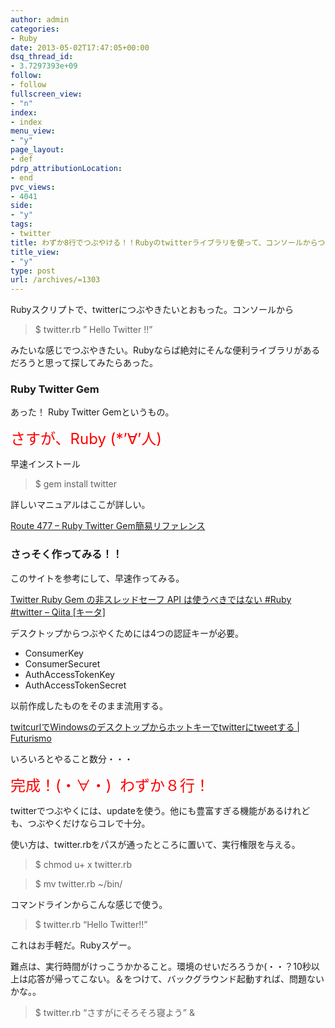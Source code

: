 ```yaml
---
author: admin
categories:
- Ruby
date: 2013-05-02T17:47:05+00:00
dsq_thread_id:
- 3.7297393e+09
follow:
- follow
fullscreen_view:
- "n"
index:
- index
menu_view:
- "y"
page_layout:
- def
pdrp_attributionLocation:
- end
pvc_views:
- 4041
side:
- "y"
tags:
- twitter
title: わずか8行でつぶやける！！Rubyのtwitterライブラリを使って、コンソールからつぶやくRubyスクリプトがお手軽すぎた
title_view:
- "y"
type: post
url: /archives/=1303
---
```


Rubyスクリプトで、twitterにつぶやきたいとおもった。コンソールから

> $ twitter.rb &#8221; Hello Twitter !!&#8221;

みたいな感じでつぶやきたい。Rubyならば絶対にそんな便利ライブラリがあるだろうと思って探してみたらあった。

### Ruby Twitter Gem

あった！ Ruby Twitter Gemというもの。

<span style="color: #ff0000; font-size: x-large;">さすが、Ruby (*&#8217;∀&#8217;人)</span>

早速インストール

> $ gem install twitter

詳しいマニュアルはここが詳しい。

[Route 477 &#8211; Ruby Twitter Gem簡易リファレンス][1]

### さっそく作ってみる！！

このサイトを参考にして、早速作ってみる。

[Twitter Ruby Gem の非スレッドセーフ API は使うべきではない #Ruby #twitter &#8211; Qiita [キータ]][2]

デスクトップからつぶやくためには4つの認証キーが必要。

  * ConsumerKey
  * ConsumerSecuret
  * AuthAccessTokenKey
  * AuthAccessTokenSecret

以前作成したものをそのまま流用する。

[twitcurlでWindowsのデスクトップからホットキーでtwitterにtweetする | Futurismo][3]

いろいろとやること数分・・・

<span style="color: #ff0000; font-size: x-large;">完成！(・∀・)  わずか８行！</span>



twitterでつぶやくには、updateを使う。他にも豊富すぎる機能があるけれども、つぶやくだけならコレで十分。

使い方は、twitter.rbをパスが通ったところに置いて、実行権限を与える。

> $ chmod u+ x twitter.rb
  
> $ mv twitter.rb ~/bin/

コマンドラインからこんな感じで使う。

> $ twitter.rb &#8220;Hello Twitter!!&#8221;

これはお手軽だ。Rubyスゲー。

難点は、実行時間がけっこうかかること。環境のせいだろろうか(・・？10秒以上は応答が帰ってこない。＆をつけて、バックグラウンド起動すれば、問題ないかな。。

> $ twitter.rb &#8220;さすがにそろそろ寝よう&#8221; &

 [1]: http://route477.net/w/?RubyTwitterJa
 [2]: http://qiita.com/items/1b61e1fe4841f81baaf9
 [3]: https://futurismo.biz/archives/1150